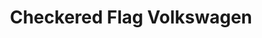 ---
title: "Checkered Flag Volkswagen"
url: /virginia-beach/checkered-flag-volkswagen/
shop: car
---